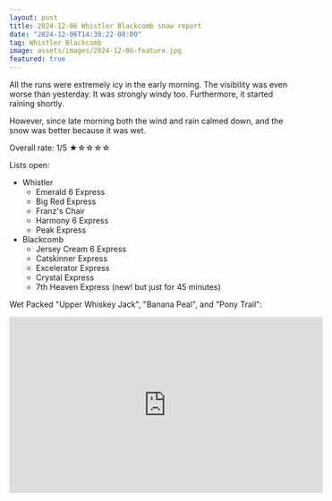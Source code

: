 ```yaml
---
layout: post
title: 2024-12-06 Whistler Blackcomb snow report
date: "2024-12-06T14:30:22-08:00"
tag: Whistler Blackcomb
image: assets/images/2024-12-06-feature.jpg
featured: true
---
```


All the runs were extremely icy in the early morning. The visibility was even worse than yesterday. It was strongly windy too. Furthermore, it started raining shortly.

However, since late morning both the wind and rain calmed down, and the snow was better because it was wet.

Overall rate: 1/5 ★☆☆☆☆

Lists open:

* Whistler
    * Emerald 6 Express
    * Big Red Express
    * Franz's Chair
    * Harmony 6 Express
    * Peak Express
* Blackcomb
    * Jersey Cream 6 Express
    * Catskinner Express
    * Excelerator Express
    * Crystal Express
    * 7th Heaven Express (new! but just for 45 minutes)

Wet Packed "Upper Whiskey Jack", "Banana Peal", and "Pony Trail":
<iframe width="560" height="315" src="https://www.youtube.com/embed/yNfmE-MhN7c?si=Up-cQNI4-bzBYo6L&hl=en" title="YouTube video player" frameborder="0" allow="accelerometer; autoplay; clipboard-write; encrypted-media; gyroscope; picture-in-picture; web-share" referrerpolicy="strict-origin-when-cross-origin" allowfullscreen></iframe>
